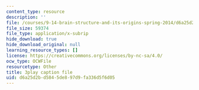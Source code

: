 ```yaml
---
content_type: resource
description: ''
file: /courses/9-14-brain-structure-and-its-origins-spring-2014/d6a25d2bd5845de897d9fa336d5f6d05_555117.vtt
file_size: 59374
file_type: application/x-subrip
hide_download: true
hide_download_original: null
learning_resource_types: []
license: https://creativecommons.org/licenses/by-nc-sa/4.0/
ocw_type: OCWFile
resourcetype: Other
title: 3play caption file
uid: d6a25d2b-d584-5de8-97d9-fa336d5f6d05
---
```

